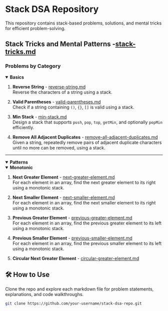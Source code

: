 # Stack DSA Repository

This repository contains stack-based problems, solutions, and mental tricks for efficient problem-solving.

## Stack Tricks and Mental Patterns -[stack-tricks.md](cheatsheets/stack-tricks.md)
   

### Problems by Category

<details open> 
<summary><strong> Basics </strong></summary>

1. **Reverse String** - [reverse-string.md](problems/basics/reverse-string.md)  
   Reverse the characters of a string using a stack.

2. **Valid Parentheses** - [valid-parentheses.md](problems/basics/valid-parentheses.md)  
   Check if a string containing `()`, `{}`, `[]` is valid using a stack.

3. **Min Stack** - [min-stack.md](problems/basics/min-stack.md)  
   Design a stack that supports `push`, `pop`, `top`, `getMin`, and optionally `popMin` efficiently.

4. **Remove All Adjacent Duplicates** - [remove-all-adjacent-duplicates.md](problems/basics/remove-all-adjacent-duplicates.md)  
   Given a string, repeatedly remove pairs of adjacent duplicate characters until no more can be removed, using a stack.

</details>

---

<details open> 
<summary><strong> Patterns </strong></summary>
<details open>
<summary><strong> Monotonic </strong></summary>

1. **Next Greater Element** - [next-greater-element.md](problems/patterns/monotonic/next-greater-element.md)  
   For each element in an array, find the next greater element to its right using a monotonic stack.

2. **Next Smaller Element** - [next-smaller-element.md](problems/patterns/monotonic/next-smaller-element.md)  
   For each element in an array, find the next smaller element to its right using a monotonic stack.

3. **Previous Greater Element** - [previous-greater-element.md](problems/patterns/monotonic/previous-greater-element.md)  
   For each element in an array, find the previous greater element to its left using a monotonic stack.

4. **Previous Smaller Element** - [previous-smaller-element.md](problems/patterns/monotonic/previous-smaller-element.md)  
   For each element in an array, find the previous smaller element to its left using a monotonic stack.

5. **Circular Next Greater Element** - [circular-greater-element.md](problems/patterns/monotonic/circular-next-greater-element.md)

</details>
</details>


## 🛠️ How to Use

Clone the repo and explore each markdown file for problem statements, explanations, and code walkthroughs.

```bash
git clone https://github.com/your-username/stack-dsa-repo.git
   

